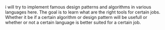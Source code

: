 i will try to implement famous design patterns and algorithms in various languages here. The goal is to learn what are the right tools for certain jobs. Whether it be if a certain algorithm or design pattern will be usefull or whether or not a certain language is better suited for a certain job.